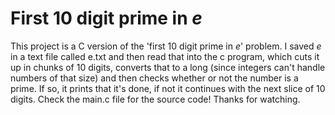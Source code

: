 # First 10 digit prime in _e_

This project is a C version of the 'first 10 digit prime in _e_' problem. I saved _e_ in a text file called e.txt and then read that into the c program, which cuts it up in chunks of 10 digits, converts that to a long (since integers can't handle numbers of that size) and then checks whether or not the number is a prime. If so, it prints that it's done, if not it continues with the next slice of 10 digits. Check the main.c file for the source code! Thanks for watching.

